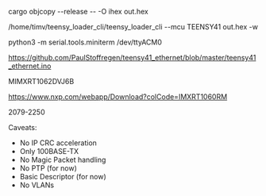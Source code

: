 cargo objcopy --release -- -O ihex out.hex

/home/timv/teensy_loader_cli/teensy_loader_cli --mcu TEENSY41 out.hex -w

python3 -m serial.tools.miniterm /dev/ttyACM0

https://github.com/PaulStoffregen/teensy41_ethernet/blob/master/teensy41_ethernet.ino

MIMXRT1062DVJ6B

https://www.nxp.com/webapp/Download?colCode=IMXRT1060RM

2079-2250

Caveats:
- No IP CRC acceleration
- Only 100BASE-TX
- No Magic Packet handling
- No PTP (for now)
- Basic Descriptor (for now)
- No VLANs